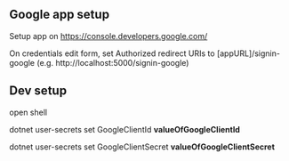 ## Google app setup
Setup app on https://console.developers.google.com/

On credentials edit form, set Authorized redirect URIs to [appURL]/signin-google (e.g. http://localhost:5000/signin-google)


## Dev setup
open shell

dotnet user-secrets set GoogleClientId **valueOfGoogleClientId**

dotnet user-secrets set GoogleClientSecret **valueOfGoogleClientSecret**
